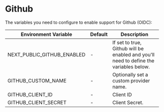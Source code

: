 # Github

The variables you need to configure to enable support for Github (OIDC):

| Environment Variable         | Default | Description                                                                                        |
| ---------------------------- | ------- |----------------------------------------------------------------------------------------------------|
| NEXT_PUBLIC_GITHUB_ENABLED | -       | If set to true, Github will be enabled and you'll need to define the variables below. |
| GITHUB_CUSTOM_NAME         | -       | Optionally set a custom provider name.                                                             |
| GITHUB_CLIENT_ID           | -       | Client ID                                                                                          |
| GITHUB_CLIENT_SECRET       | -       | Client Secret.                                                                                     |
